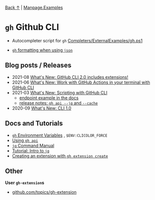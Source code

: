 [Back ↑](..) | [Manpage.Examples](Manpage.Examples.md)

# `gh` Github CLI

- Autocompleter script for `gh` [Completers/ExternalExamples/gh.ps1](../../Completers/ExternalExamples/gh.ps1)

- [`gh` formatting when using `json`](https://cli.github.com/manual/gh_help_formatting)


## Blog posts / Releases

- 2021-08 [What's New: GitHub CLI 2.0 includes extensions!](https://github.blog/2021-08-24-github-cli-2-0-includes-extensions/)
- 2021-06 [What's New: Work with GitHub Actions in your terminal with GitHub CLI](https://github.blog/2021-04-15-work-with-github-actions-in-your-terminal-with-github-cli/)
- 2021-03 [What's New: Scripting with GitHub CLI](https://github.blog/2021-03-11-scripting-with-github-cli/)
  - [endpoint example in the docs](https://docs.github.com/en/rest/reference/issues#get-an-issue)
  - [release notes: `gh api --jq` and `--cache`](https://github.com/cli/cli/releases/tag/v1.7.0)
- 2020-09 [What's New: CLI 1.0](https://github.blog/2020-09-17-github-cli-1-0-is-now-available/)

## Docs and Tutorials

- [`gh` Environment Variables](https://cli.github.com/manual/gh_help_environment) , `$ENV:CLICOLOR_FORCE`
- [Using `gh api`](https://cli.github.com/manual/gh_api)
- [`jq` Command Manual](https://stedolan.github.io/jq/manual/v1.6/)
- [Tutorial: Intro to `jq`](https://stedolan.github.io/jq/tutorial/)
- [Creating an extension with `gh extension create`](https://docs.github.com/en/github-cli/github-cli/creating-github-cli-extensions#creating-an-extension-with-gh-extension-create)

## Other

**User `gh-extension`s**

- [github.com/topics/gh-extension](https://github.com/topics/gh-extension)


